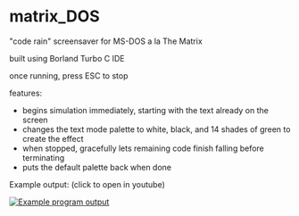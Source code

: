 # matrix_DOS
"code rain" screensaver for MS-DOS a la The Matrix

built using Borland Turbo C IDE

once running, press ESC to stop

features:
  - begins simulation immediately, starting with the text already on the screen
  - changes the text mode palette to white, black, and 14 shades of green to create the effect
  - when stopped, gracefully lets remaining code finish falling before terminating
  - puts the default palette back when done

Example output: (click to open in youtube)

[![Example program output](https://img.youtube.com/vi/VBw3iJgbZq8/0.jpg)](https://youtu.be/VBw3iJgbZq8)
